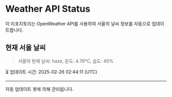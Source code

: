
# Weather API Status

이 리포지토리는 OpenWeather API를 사용하여 서울의 날씨 정보를 자동으로 업데이트합니다.

## 현재 서울 날씨
> 서울의 현재 날씨: haze, 온도: 4.76°C, 습도: 45%

⏳ 업데이트 시간: 2025-02-26 02:44:11 (UTC)

---
자동 업데이트 봇에 의해 관리됩니다.
